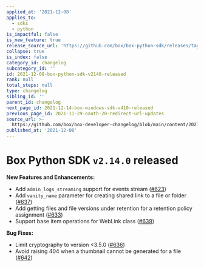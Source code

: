 ```yaml
---
applied_at: '2021-12-08'
applies_to:
  - sdks
  - python
is_impactful: false
is_new_feature: true
release_source_url: 'https://github.com/box/box-python-sdk/releases/tag/v2.14.0'
collapse: true
is_index: false
category_id: changelog
subcategory_id: ''
id: 2021-12-08-box-python-sdk-v2140-released
rank: null
total_steps: null
type: changelog
sibling_id: ''
parent_id: changelog
next_page_id: 2021-12-14-box-windows-sdk-v410-released
previous_page_id: 2021-11-29-oauth-20-redirect-url-updates
source_url: >-
  https://github.com/box/box-developer-changelog/blob/main/content/2021/12-08-box-python-sdk-v2140-released.md
published_at: '2021-12-08'
---
```

# Box Python SDK `v2.14.0` released

**New Features and Enhancements:**

* Add `admin_logs_streaming` support for events stream ([#623][1])
* Add `vanity_name` parameter for creating shared link to a file or folder ([#637][2])
* Add getting files and file versions under retention for a retention policy assignment ([#633][3])
* Support base item operations for WebLink class ([#639][4])

**Bug Fixes:**

* Limit cryptography to version \<3.5.0 ([#636][5])
* Avoid raising 404 when a thumbnail cannot be generated for a file ([#642][6])

[1]: https://github.com/box/box-python-sdk/pull/623

[2]: https://github.com/box/box-python-sdk/pull/637

[3]: https://github.com/box/box-python-sdk/pull/633

[4]: https://github.com/box/box-python-sdk/pull/639

[5]: https://github.com/box/box-python-sdk/pull/636

[6]: https://github.com/box/box-python-sdk/pull/642
